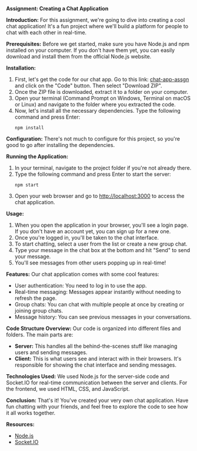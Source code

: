 **Assignment: Creating a Chat Application**

**Introduction:**
For this assignment, we're going to dive into creating a cool chat application! It's a fun project where we'll build a platform for people to chat with each other in real-time.

**Prerequisites:**
Before we get started, make sure you have Node.js and npm installed on your computer. If you don't have them yet, you can easily download and install them from the official Node.js website.

**Installation:**
1. First, let's get the code for our chat app. Go to this link: [chat-app-assgn](https://github.com/brajesh-010/chat-app-assgn) and click on the "Code" button. Then select "Download ZIP".
2. Once the ZIP file is downloaded, extract it to a folder on your computer.
3. Open your terminal (Command Prompt on Windows, Terminal on macOS or Linux) and navigate to the folder where you extracted the code.
4. Now, let's install all the necessary dependencies. Type the following command and press Enter:
   ```
   npm install
   ```

**Configuration:**
There's not much to configure for this project, so you're good to go after installing the dependencies.

**Running the Application:**
1. In your terminal, navigate to the project folder if you're not already there.
2. Type the following command and press Enter to start the server:
   ```
   npm start
   ```
3. Open your web browser and go to [http://localhost:3000](http://localhost:3000) to access the chat application.

**Usage:**
1. When you open the application in your browser, you'll see a login page. If you don't have an account yet, you can sign up for a new one.
2. Once you're logged in, you'll be taken to the chat interface.
3. To start chatting, select a user from the list or create a new group chat.
4. Type your message in the chat box at the bottom and hit "Send" to send your message.
5. You'll see messages from other users popping up in real-time!

**Features:**
Our chat application comes with some cool features:
- User authentication: You need to log in to use the app.
- Real-time messaging: Messages appear instantly without needing to refresh the page.
- Group chats: You can chat with multiple people at once by creating or joining group chats.
- Message history: You can see previous messages in your conversations.

**Code Structure Overview:**
Our code is organized into different files and folders. The main parts are:
- **Server:** This handles all the behind-the-scenes stuff like managing users and sending messages.
- **Client:** This is what users see and interact with in their browsers. It's responsible for showing the chat interface and sending messages.

**Technologies Used:**
We used Node.js for the server-side code and Socket.IO for real-time communication between the server and clients. For the frontend, we used HTML, CSS, and JavaScript.

**Conclusion:**
That's it! You've created your very own chat application. Have fun chatting with your friends, and feel free to explore the code to see how it all works together.

**Resources:**
- [Node.js](https://nodejs.org/)
- [Socket.IO](https://socket.io/)